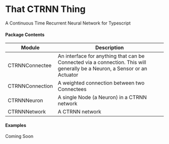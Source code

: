 # That CTRNN Thing
A Continuous Time Recurrent Neural Network for Typescript

#### Package Contents
|Module|Description|
|---|---|
|CTRNNConnectee| An interface for anything that can be Connected via a connection. This will generally be a Neuron, a Sensor or an Actuator|
|CTRNNConnection| A weighted connection between two Connectees|
|CTRNNNeuron| A single Node (a Neuron) in a CTRNN network|
|CTRNNNetwork| A CTRNN network|

#### Examples
Coming Soon
